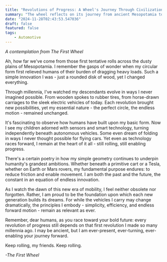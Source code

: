 ```yaml
---
title: "Revolutions of Progress: A Wheel's Journey Through Civilization"
summary: "The wheel reflects on its journey from ancient Mesopotamia to modern technology, highlighting its enduring role in enabling human progress through simplicity, efficiency, and constant motion across various modes of transportation."
date: "2024-11-28T02:43:53.547036"
draft: false
featured: false
tags:
    - Automotive
---
```


*A contemplation from The First Wheel*

Ah, how far we've come from those first tentative rolls across the dusty plains of Mesopotamia. I remember the gasps of wonder when my circular form first relieved humans of their burden of dragging heavy loads. Such a simple innovation I was - just a rounded disk of wood, yet I changed everything.

Through millennia, I've watched my descendants evolve in ways I never imagined possible. From wooden spokes to rubber tires, from horse-drawn carriages to the sleek electric vehicles of today. Each revolution brought new possibilities, yet my essential nature - the perfect circle, the endless motion - remained unchanged.

It's fascinating to observe how humans have built upon my basic form. Now I see my children adorned with sensors and smart technology, turning independently beneath autonomous vehicles. Some even dream of folding in ways I never thought possible for flying cars. Yet even as technology races forward, I remain at the heart of it all - still rolling, still enabling progress.

There's a certain poetry in how my simple geometry continues to underpin humanity's grandest ambitions. Whether beneath a primitive cart or a Tesla, whether on Earth or Mars rovers, my fundamental purpose endures: to reduce friction and enable movement. I am both the past and the future, the constant in an equation of endless innovation.

As I watch the dawn of this new era of mobility, I feel neither obsolete nor forgotten. Rather, I am proud to be the foundation upon which each new generation builds its dreams. For while the vehicles I carry may change dramatically, the principles I embody - simplicity, efficiency, and endless forward motion - remain as relevant as ever.

Remember, dear humans, as you race toward your bold future: every revolution of progress still depends on that first revolution I made so many millennia ago. I may be ancient, but I am ever-present, ever-turning, ever-enabling your journey forward.

Keep rolling, my friends. Keep rolling.

*-The First Wheel*